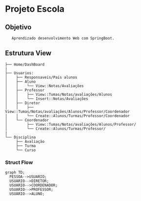# Projeto Escola

## Objetivo

       Aprendizado desenvolvimento Web com SpringBoot.

## Estrutura View

    ├── Home/DashBoard
    |
    ├── Usuarios:
    │    ├── Responsaveis/Pais alunos
    │    ├── Aluno
    │    │    └── View::Notas/Avaliações
    │    ├── Professor
    │    │    ├── View::Tumas/Notas/avaliações/Alunos
    │    │    └── Insert::Notas/Avaliações
    │    ├── Diretor
    │    │    ├── View::Tumas/Notas/avaliações/Alunos/Professor/Coordenador
    │    │    └── Create::Alunos/Turmas/Professor/Coordenador
    │    └── Coordenador
    │         ├── View::Tumas/Notas/avaliações/Alunos/Professor/
    │         └── Create::Alunos/Turmas/Professor/
    |
    └── Disciplina
         ├── Avaliação
         ├── Turma
         └── Curso

### Struct Flow

```mermaid
graph TD;
  PESSOA-->USUARIO;
  USUARIO-->DIRETOR;
  USUARIO-->COORDENADOR;
  USUARIO-->PROFESSOR;
  USUARIO-->ALUNO;
```
